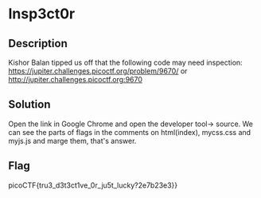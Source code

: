 # Insp3ct0r

## Description

Kishor Balan tipped us off that the following code may need inspection: https://jupiter.challenges.picoctf.org/problem/9670/ or http://jupiter.challenges.picoctf.org:9670

## Solution
Open the link in Google Chrome and open the developer tool-> source. We can see the parts of flags in the comments on html(index), mycss.css and myjs.js and marge them, that's answer.

## Flag

picoCTF{tru3_d3t3ct1ve_0r_ju5t_lucky?2e7b23e3}}
